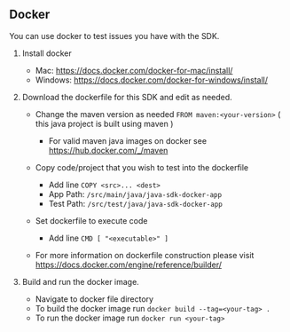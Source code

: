 ## Docker
You can use docker to test issues you have with the SDK.

1.  Install docker
    -   Mac: <https://docs.docker.com/docker-for-mac/install/>
    -   Windows: <https://docs.docker.com/docker-for-windows/install/>

2.  Download the dockerfile for this SDK and edit as needed.
    -   Change the maven version as needed `FROM maven:<your-version>` ( this java project is built using maven )
        -   For valid maven java images on docker see <https://hub.docker.com/_/maven>

    -   Copy code/project that you wish to test into the dockerfile 
        -   Add line `COPY <src>... <dest>`
        -   App Path: `/src/main/java/java-sdk-docker-app`
        -   Test Path: `/src/test/java/java-sdk-docker-app`

    -   Set dockerfile to execute code
        -   Add line `CMD [ "<executable>" ]`
    
    -   For more information on dockerfile construction please visit <https://docs.docker.com/engine/reference/builder/>

3.  Build and run the docker image.
    -   Navigate to docker file directory
    -   To build the docker image run `docker build --tag=<your-tag> .`
    -   To run the docker image run `docker run <your-tag>`
